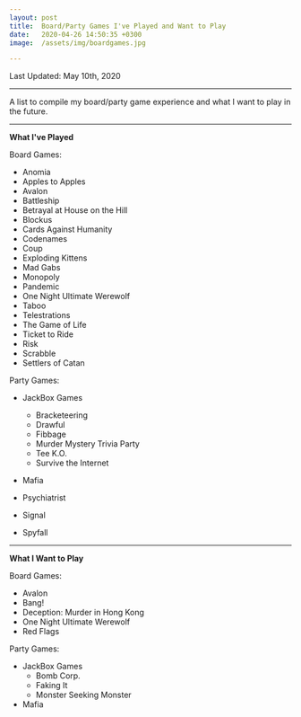 ```yaml
---
layout: post
title:  Board/Party Games I've Played and Want to Play
date:   2020-04-26 14:50:35 +0300
image:  /assets/img/boardgames.jpg

---
```

Last Updated: May 10th, 2020

---
A list to compile my board/party game experience and what I want to play in the future.

---

**What I've Played**

Board Games:
* Anomia
* Apples to Apples
* Avalon
* Battleship
* Betrayal at House on the Hill
* Blockus
* Cards Against Humanity
* Codenames
* Coup
* Exploding Kittens
* Mad Gabs
* Monopoly
* Pandemic
* One Night Ultimate Werewolf
* Taboo
* Telestrations
* The Game of Life
* Ticket to Ride
* Risk
* Scrabble
* Settlers of Catan

Party Games:
* JackBox Games

  * Bracketeering
  * Drawful
  * Fibbage
  * Murder Mystery Trivia Party
  * Tee K.O.
  * Survive the Internet
* Mafia
* Psychiatrist
* Signal
* Spyfall

---

**What I Want to Play**

Board Games:
* Avalon
* Bang!
* Deception: Murder in Hong Kong
* One Night Ultimate Werewolf
* Red Flags

Party Games:
* JackBox Games
  * Bomb Corp.
  * Faking It
  * Monster Seeking Monster
* Mafia
